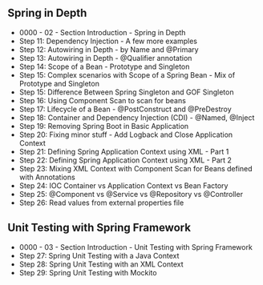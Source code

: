 ## Spring in Depth

- 0000 - 02 - Section Introduction - Spring in Depth
- Step 11: Dependency Injection - A few more examples
- Step 12: Autowiring in Depth - by Name and @Primary
- Step 13: Autowiring in Depth - @Qualifier annotation
- Step 14: Scope of a Bean - Prototype and Singleton
- Step 15: Complex scenarios with Scope of a Spring Bean - Mix of Prototype and Singleton
- Step 15:  Difference Between Spring Singleton and GOF Singleton
- Step 16: Using Component Scan to scan for beans
- Step 17: Lifecycle of a Bean - @PostConstruct and @PreDestroy
- Step 18: Container and Dependency Injection (CDI) - @Named, @Inject
- Step 19: Removing Spring Boot in Basic Application
- Step 20: Fixing minor stuff - Add Logback and Close Application Context
- Step 21: Defining Spring Application Context using XML - Part 1
- Step 22: Defining Spring Application Context using XML - Part 2
- Step 23: Mixing XML Context with Component Scan for Beans defined with Annotations
- Step 24: IOC Container vs Application Context vs Bean Factory
- Step 25: @Component vs @Service vs @Repository vs @Controller
- Step 26: Read values from external properties file

## Unit Testing with Spring Framework

- 0000 - 03 - Section Introduction - Unit Testing with Spring Framework
- Step 27: Spring Unit Testing with a Java Context
- Step 28: Spring Unit Testing with an XML Context
- Step 29: Spring Unit Testing with Mockito
